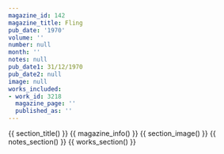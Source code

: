 ```yaml
---
magazine_id: 142
magazine_title: Fling
pub_date: '1970'
volume: ''
number: null
month: ''
notes: null
pub_date1: 31/12/1970
pub_date2: null
image: null
works_included:
- work_id: 3218
  magazine_page: ''
  published_as: ''
---
```


{{ section_title() }}
{{ magazine_info() }}
{{ section_image() }}
{{ notes_section() }}
{{ works_section() }}
